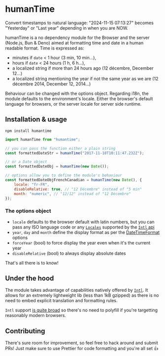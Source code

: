# humanTime

Convert timestamps to natural language: "2024-11-15 07:13:27" becomes "Yesterday" or "Last year" depending in when you are NOW.

humanTime is a no dependency module for the Browser and the server (Node.js, Bun & Deno) aimed at formatting time and date in a human readable format. Time is expressed as:

- minutes if `date` < 1 hour (3 min, 10 min…),
- hours if `date` < 24 hours (1 h, 6 h…),
- a localized string if more than 24 hours ago (12 décembre, December 12…)
- a localized string mentioning the year if not the same year as we are (12 décembre 2014, December 12, 2014…)

Behaviour can be changed with the options object. Regarding i18n, the module defaults to the environment's locale. Either the browser's default language for browsers, or the server locale for server side runtime.

## Installation & usage

```
npm install humantime
```

```js
import humanTime from "humantime";

// you can pass the function either a plain string
const formattedDateStr = humanTime("2017-11-18T10:11:47.232Z");

// or a Date object
const formattedDateObj = humanTime(new Date());

// options allow you to define the module's behaviour
const formattedDateObjFrenchCanadian = humanTime(new Date(), {
    locale: "fr-FR",
    disableRelative: true, // "12 Décembre" instead of "5 min"
    month: "numeric", // "12/12" instead of "12 Décembre"
});
```

### The options object

-   `locale` defaults to the browser default with latin numbers, but you can pass any ISO language code or any [`Locales`](https://developer.mozilla.org/en-US/docs/Web/JavaScript/Reference/Global_Objects/Intl#locales_argument) supported by the [`Intl` api](https://developer.mozilla.org/en-US/docs/Web/JavaScript/Reference/Global_Objects/Intl)
-   `year`, `day` and `month` define the display format as per the [DateTimeFormat](https://developer.mozilla.org/en-US/docs/Web/JavaScript/Reference/Global_Objects/Intl/DateTimeFormat/DateTimeFormat) options
-   `forceYear` (bool) to force display the year even when it's the current year
-   `disableRelative` (bool) to always display absolute dates

That's all there is to know!

## Under the hood

The module takes advantage of capabilities natively offered by [`Intl`](https://developer.mozilla.org/en-US/docs/Web/JavaScript/Reference/Global_Objects/Intl). It allows for an extremely lightweight lib (less than 1kB gzipped) as there is no need to embed explicit translation and formatting rules.

`Intl` support [is quite broad](https://caniuse.com/#feat=internationalization) so there's no need to polyfill if you're targetting reasonably modern browsers.

## Contributing

There's sure room for improvement, so feel free to hack around and submit PRs!
Just make sure to use Prettier for code formatting and you're all set 👍
